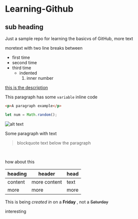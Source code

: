 # Learning-Github

## sub heading

Just a sample repo for learning the basicvs of GitHub, more text

moretext with two line breaks between

- first time
- second time
- third time
  - indented
    1. inner number

[this is the description](http://www.github.com)

This paragraph has some `variable` inline code

```html
<p>A paragraph example</p>
```

```javascript
let num = Math.random();
```

![alt text](https://picsum.photos/536/354)

Some paragraph with text

> blockquote text below the paragraph

</br>

how about this

| heading | header       | head |
| ------- | ------------ | ---- |
| content | more content | text |
| more    | more         | more |

This is being _created in_ on a **Friday**
, not a ~~Saturday~~

interesting
